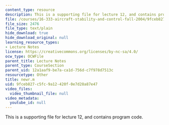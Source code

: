```yaml
---
content_type: resource
description: This is a supporting file for lecture 12, and contains program code.
file: /courses/16-333-aircraft-stability-and-control-fall-2004/9fceb827c5fc9a12420f0e7d28a87e47_newr.m
file_size: 2476
file_type: text/plain
hide_download: true
hide_download_original: null
learning_resource_types:
- Lecture Notes
license: https://creativecommons.org/licenses/by-nc-sa/4.0/
ocw_type: OCWFile
parent_title: Lecture Notes
parent_type: CourseSection
parent_uid: 12a1aaf9-be7a-ca1d-756d-c7f978d7513c
resourcetype: Other
title: newr.m
uid: 9fceb827-c5fc-9a12-420f-0e7d28a87e47
video_files:
  video_thumbnail_file: null
video_metadata:
  youtube_id: null
---
```

This is a supporting file for lecture 12, and contains program code.